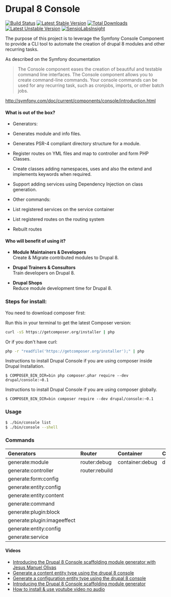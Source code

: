 Drupal 8 Console
=============================================
[![Build Status](https://travis-ci.org/hechoendrupal/DrupalAppConsole.svg?branch=master)](https://travis-ci.org/hechoendrupal/DrupalAppConsole)
[![Latest Stable Version](https://poser.pugx.org/drupal/console/v/stable.svg)](https://packagist.org/packages/drupal/console) [![Total Downloads](https://poser.pugx.org/drupal/console/downloads.svg)](https://packagist.org/packages/drupal/console) [![Latest Unstable Version](https://poser.pugx.org/drupal/console/v/unstable.svg)](https://packagist.org/packages/drupal/console) [![SensioLabsInsight](https://insight.sensiolabs.com/projects/d0f089ff-a6e9-4ba4-b353-cb68173c7d90/mini.png)](https://insight.sensiolabs.com/projects/d0f089ff-a6e9-4ba4-b353-cb68173c7d90)

The purpose of this project is to leverage the Symfony Console Component to provide a CLI tool to automate the creation of drupal 8 modules and other recurring tasks.

As described on the Symfony documentation
>The Console component eases the creation of beautiful and testable command line interfaces.
The Console component allows you to create command-line commands. Your console commands can be used for any recurring task, such as cronjobs, imports, or other batch jobs.  

http://symfony.com/doc/current/components/console/introduction.html

#### What is out of the box?
* Generators:
 * Generates module and info files.
 * Generates PSR-4 compliant directory structure for a module.
 * Register routes on YML files and map to controller and form PHP Classes.
 * Create classes adding namespaces, uses and also the extend and implements keywords when required.
 * Support adding services using Dependency Injection on class generation.

* Other commands:
 * List registered services on the service container
 * List registered routes on the routing system
 * Rebuilt routes

#### Who will benefit of using it?
* **Module Maintainers & Developers**  
  Create & Migrate contributed modules to Drupal 8.

* **Drupal Trainers & Consultors**  
  Train developers on Drupal 8.

* **Drupal Shops**  
  Reduce module development time for Drupal 8.

### Steps for install:

You need to download composer first:  

Run this in your terminal to get the latest Composer version:
```bash
curl -sS https://getcomposer.org/installer | php
```
Or if you don't have curl:
```bash
php -r "readfile('https://getcomposer.org/installer');" | php
```

Instructions to install Drupal Console if you are using composer inside Drupal Installation.
```
$ COMPOSER_BIN_DIR=bin php composer.phar require --dev drupal/console:~0.1
```

Instructions to install Drupal Console if you are using composer globally.
```
$ COMPOSER_BIN_DIR=bin composer require --dev drupal/console:~0.1
```

### Usage
```bash
$ ./bin/console list
$ ./bin/console --shell
```

### Commands
| Generators                    | Router                | Container       | Commands
| :-----------------------------|:----------------------|:----------------|:---------
| generate:module              | router:debug          | container:debug | drush
| generate:controller          | router:rebuild        |                 |
| generate:form:config         |                       |                 |
| generate:entity:config       |                       |                 |
| generate:entity:content      |                       |                 |
| generate:command             |                       |                 |
| generate:plugin:block        |                       |                 |
| generate:plugin:imageeffect  |                       |                 |
| generate:entity:config       |                       |                 |
| generate:service             |                       |                 |


#### Videos
* [Introducing the Drupal 8 Console scaffolding module generator with Jesus Manuel Olivas](http://bit.ly/acquia-console)
* [Generate a content entity type using the drupal 8 console](https://www.youtube.com/watch?v=agcqTEr5_48)
* [Generate a configuration entity type using the drupal 8 console](https://www.youtube.com/watch?v=x1zYfMLzFIM)
* [Introducing the Drupal 8 Console scaffolding module generator](https://www.youtube.com/watch?v=lzjcj-_xlAg)
* [How to install & use youtube video no audio](http://www.youtube.com/watch?v=NkHT2KctR-Y)
